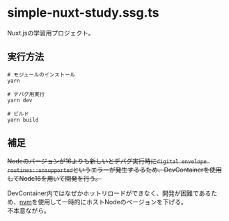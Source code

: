 # simple-nuxt-study.ssg.ts

Nuxt.jsの学習用プロジェクト。  

## 実行方法

```shell
# モジュールのインストール
yarn

# デバグ用実行
yarn dev

# ビルド
yarn build
```

## 補足

~~Nodeのバージョンが16よりも新しいとデバグ実行時に`digital envelope routines::unsupported`というエラーが発生するるため、DevContainerを使用してNode16を用いて開発を行う。~~  

DevContainer内ではなぜかホットリロードができなく、開発が困難であるため、[nvm](https://github.com/coreybutler/nvm-windows/releases)を使用して一時的にホストNodeのベージョンを下げる。  
不本意ながら。  
